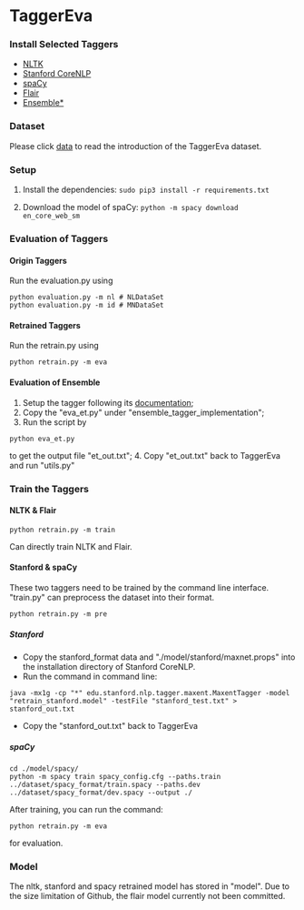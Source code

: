 TaggerEva
========
### Install Selected Taggers
* [NLTK](https://www.nltk.org/install.html)
* [Stanford CoreNLP](https://stanfordnlp.github.io/CoreNLP/)
* [spaCy](https://spacy.io/)
* [Flair](https://github.com/flairNLP/flair)
* [Ensemble*](https://github.com/SCANL/ensemble_tagger)

### Dataset
Please click [data](https://github.com/AnonymousAcco/TaggerEva/tree/main/dataset) to read the introduction of the TaggerEva dataset.

### Setup
1. Install the dependencies:
```sudo pip3 install -r requirements.txt```
   
2. Download the model of spaCy:
```python -m spacy download en_core_web_sm```

### Evaluation of Taggers
#### Origin Taggers
Run the evaluation.py using
```
python evaluation.py -m nl # NLDataSet
python evaluation.py -m id # MNDataSet
```
#### Retrained Taggers
Run the retrain.py using
```
python retrain.py -m eva 
```

#### Evaluation of Ensemble
1. Setup the tagger following its [documentation](https://github.com/SCANL/ensemble_tagger);
2. Copy the "eva_et.py" under "ensemble_tagger_implementation";
3. Run the script by
```
python eva_et.py
```
to get the output file "et_out.txt";
4. Copy "et_out.txt" back to TaggerEva and run "utils.py"

### Train the Taggers
#### NLTK & Flair
```
python retrain.py -m train
```
Can directly train NLTK and Flair.

#### Stanford & spaCy
These two taggers need to be trained by the command line interface. "train.py" can preprocess the dataset into their format.
```
python retrain.py -m pre
```
##### Stanford
* Copy the stanford_format data and "./model/stanford/maxnet.props" into the installation directory of Stanford CoreNLP.
* Run the command in command line:
```
java -mx1g -cp "*" edu.stanford.nlp.tagger.maxent.MaxentTagger -model "retrain_stanford.model" -testFile "stanford_test.txt" > stanford_out.txt
```
* Copy the "stanford_out.txt" back to TaggerEva

##### spaCy
 
  ```
  cd ./model/spacy/
  python -m spacy train spacy_config.cfg --paths.train ../dataset/spacy_format/train.spacy --paths.dev ../dataset/spacy_format/dev.spacy --output ./
```

After training, you can run the command:
```
python retrain.py -m eva
```
for evaluation.

### Model
The nltk, stanford and spacy retrained model has stored in "model". Due to the size limitation of Github, the flair model currently not been committed.

